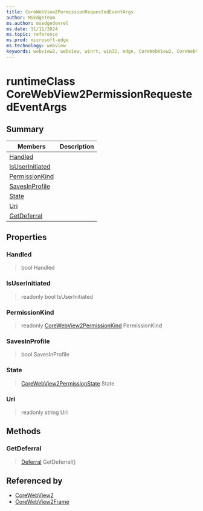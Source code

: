 ```yaml
---
title: CoreWebView2PermissionRequestedEventArgs
author: MSEdgeTeam
ms.author: msedgedevrel
ms.date: 11/11/2024
ms.topic: reference
ms.prod: microsoft-edge
ms.technology: webview
keywords: webview2, webview, winrt, win32, edge, CoreWebView2, CoreWebView2Controller, browser control, edge html, CoreWebView2PermissionRequestedEventArgs
---
```


# runtimeClass CoreWebView2PermissionRequestedEventArgs



## Summary

Members|Description
--|--
[Handled](#handled) | 
[IsUserInitiated](#isuserinitiated) | 
[PermissionKind](#permissionkind) | 
[SavesInProfile](#savesinprofile) | 
[State](#state) | 
[Uri](#uri) | 
[GetDeferral](#getdeferral) | 

## Properties

### Handled

>  bool Handled

### IsUserInitiated

> readonly  bool IsUserInitiated

### PermissionKind

> readonly  [CoreWebView2PermissionKind](corewebview2permissionkind.md) PermissionKind

### SavesInProfile

>  bool SavesInProfile

### State

>  [CoreWebView2PermissionState](corewebview2permissionstate.md) State

### Uri

> readonly  string Uri



## Methods

### GetDeferral

> [Deferral](/uwp/api/Windows.Foundation.Deferral) GetDeferral()






## Referenced by

- [CoreWebView2](corewebview2.md)
- [CoreWebView2Frame](corewebview2frame.md)
